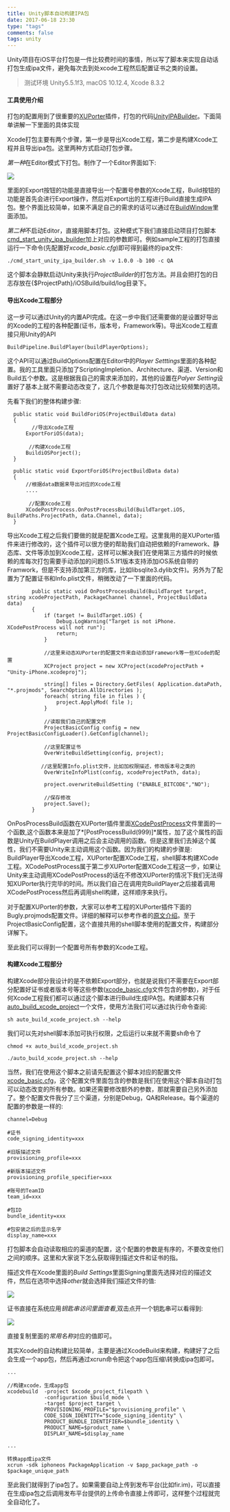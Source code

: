 ```yaml
---
title: Unity脚本自动构建IPA包
date: 2017-06-18 23:30
type: "tags"
comments: false
tags: unity
---
```



Unity项目在iOS平台打包是一件比较费时间的事情，所以写了脚本来实现自动话打包生成ipa文件，避免每次去到处xcode工程然后配置证书之类的设置。

>测试环境 Unity5.5.1f3, macOS 10.12.4, Xcode 8.3.2

#### 工具使用介绍

打包的配置用到了很重要的[XUPorter](https://github.com/onevcat/XUPorter)插件，打包的代码[UnityIPABuilder](https://github.com/elangduan/UnityIPABuilder)。下面简单讲解一下里面的具体实现

Xcode打包主要有两个步骤，第一步是导出Xcode工程，第二步是构建Xcode工程并且导出ipa包。这里两种方式启动打包步骤。

*第一种*在Editor模式下打包。制作了一个Editor界面如下:

![](/images/unity_ipa_builder/ipa_builder_window.jpeg)

里面的Export按钮的功能是直接导出一个配置号参数的Xcode工程，Build按钮的功能是首先会进行Export操作，然后对Export出的工程进行Build直接生成IPA包。整个界面比较简单，如果不满足自己的需求的话可以通过在[BuildWindow](https://github.com/elangduan/UnityIPABuilder/blob/master/Assets/Editor/ProjectBuilder/BuilderWindow.cs)里面添加。

*第二种*不启动Editor，直接用脚本打包。这种模式下我们直接启动项目打包脚本[cmd_start_unity_ipa_builder](https://github.com/elangduan/UnityIPABuilder/blob/master/Builder/Script/cmd_start_unity_ipa_builder.sh)加上对应的参数即可。例如sample工程的打包直接运行一下命令(先配置好*xcode_basic.cfg*)即可得到最终的ipa文件:

```
./cmd_start_unity_ipa_builder.sh -v 1.0.0 -b 100 -c QA

```
这个脚本会静默启动Unity来执行*ProjectBuilder*的打包方法。并且会把打包的日志存放在{$ProjectPath}/iOSBuild/build/log目录下。

#### 导出Xcode工程部分

这一步可以通过Unity的内置API完成。在这一步中我们还需要做的是设置好导出的Xcode的工程的各种配置(证书，版本号，Framework等)。导出Xcode工程直接只用Unity的API

```
BuildPipeline.BuildPlayer(buildPlayerOptions);
```
这个API可以通过BuildOptions配置在Editor中的*Player Setttings*里面的各种配置。我的工具里面只添加了ScriptingImpletion、Architecture、渠道、Version和Build五个参数。这是根据我自己的需求来添加的，其他的设置在*Palyer Setting*设置好了基本上就不需要动态改变了，这几个参数是每次打包改动比较频繁的选项。


先看下我们的整体构建步骤:

```
  public static void BuildForiOS(ProjectBuildData data)
  {
  		//导出Xcode工程
      ExportForiOS(data);
  
  	   //构建Xcode工程
      BuildiOSPorject();
  }

  public static void ExportForiOS(ProjectBuildData data)
  {
      //根据data数据来导出对应的Xcode工程
	  ....
		
	   //配置Xcode工程
      XCodePostProcess.OnPostProcessBuild(BuildTarget.iOS, BuildPaths.ProjectPath, data.Channel, data);
  }

```

导出Xcode工程之后我们要做的就是配置Xcode工程。这里我用的是XUPorter插件来进行修改的，这个插件可以很方便的帮助我们自动把依赖的Framework、静态库、文件等添加到Xcode工程，这样可以解决我们在使用第三方插件的时候依赖的库每次打包需要手动添加的问题(5.5.1f1版本支持添加iOS系统自带的Framwork，但是不支持添加第三方的库，比如libsqlite3.dylib文件)。另外为了配置为了配置证书和Info.plist文件，稍微改动了一下里面的代码。

```
		public static void OnPostProcessBuild(BuildTarget target, string xcodeProjectPath, PackageChannel channel, ProjectBuildData data)
		{
			if (target != BuildTarget.iOS) {
				Debug.LogWarning("Target is not iPhone. XCodePostProcess will not run");
				return;
			}

			//这里来动态XUPorter的配置文件来自动添加Framework等一些XCode的配置
			XCProject project = new XCProject(xcodeProjectPath + "Unity-iPhone.xcodeproj");

			string[] files = Directory.GetFiles( Application.dataPath, "*.projmods", SearchOption.AllDirectories );
			foreach( string file in files ) {
				project.ApplyMod( file );
			}

			//读取我们自己的配置文件
			ProjectBasicConfig config = new ProjectBasicConfigLoader().GetConfig(channel);
		
			//这里配置证书
			OverWriteBuildSetting(config, project);
		
		   //这里配置Info.plist文件，比如加权限描述，修改版本号之类的
			OverWriteInfoPlist(config, xcodeProjectPath, data);
		
			project.overwriteBuildSetting ("ENABLE_BITCODE","NO");
			
			//保存修改
			project.Save();
		}

```

OnPosProcessBuild函数在XUPorter插件里面[XCodePostProcess](https://github.com/elangduan/UnityIPABuilder/blob/master/Assets/Editor/ProjectBuilder/XCodePostProcess.cs)文件里面的一个函数,这个函数本来是加了*[PostProcessBuild(999)]*属性，加了这个属性的函数是Unity在BuildPlayer调用之后会主动调用的函数。但是这里我们去掉这个属性，我们不需要Unity来主动调用这个函数。因为我们的构建的步骤是: BuildPlayer导出Xcode工程，XUPorter配置XCode工程，shell脚本构建XCode工程。XCodePostProcess属于第二步XUPorter配置XCode工程这一步，如果让Unity来主动调用XCodePostProcess的话在不修改XUPorter的情况下我们无法得知XUPorter执行完毕的时间。所以我们自己在调用完BuildPlayer之后接着调用XCodePostProcess然后再调用shell构建，这样顺序来执行。

对于配置XUPorter的参数，大家可以参考工程的XUPorter插件下面的Bugly.projmods配置文件。详细的解释可以参考作者的[原文介绍](https://onevcat.com/2012/12/xuporter/)。至于ProjectBasicConfig配置，这个直接共用的shell脚本使用的配置文件，构建部分详解下。

至此我们可以得到一个配置号所有参数的Xcode工程。

#### 构建Xcode工程部分

构建Xcode部分我设计的是不依赖Export部分，也就是说我们不需要在Export部分配置好证书或者版本号等这些参数([xcode_basic.cfg](https://github.com/elangduan/UnityIPABuilder/blob/master/BuildScript/xcode_basic.cfg)文件包含的参数)，对于任何Xcode工程我们都可以通过这个脚本进行Build生成IPA包。构建脚本只有[auto_build_xcode_project](https://github.com/elangduan/UnityIPABuilder/blob/master/Builder/Script/auto_build_xcode_project.sh)一个文件，使用方法我们可以通过执行命令查阅:

```
sh auto_build_xcode_project.sh --help

```
我们可以先对shell脚本添加可执行权限，之后运行以来就不需要sh命令了

```
chmod +x auto_build_xcode_project.sh

./auto_build_xcode_project.sh --help
```

当然，我们在使用这个脚本之前请先配置这个脚本对应的配置文件[xcode_basic.cfg](https://github.com/elangduan/UnityIPABuilder/blob/master/Builder/Script/xcode_basic.cfg)，这个配置文件里面包含的参数是我们在使用这个脚本自动打包可以动态改变的所有参数。如果还需要修改额外的参数，那就需要自己另外添加了。整个配置文件我分了三个渠道，分别是Debug，QA和Release。每个渠道的配置的参数是一样的:

```
channel=Debug

#证书
code_signing_identity=xxx

#旧版描述文件
provisioning_profile=xxx

#新版本描述文件
provisioning_profile_specifier=xxx

#账号的TeamID
team_id=xxx

#包ID
bundle_identity=xxx

#包安装之后的显示名字
display_name=xxx
```
打包脚本会自动读取相应的渠道的配置，这个配置的参数是有序的，不要改变他们之间的顺序。这里和大家说下怎么获取得到描述文件和证书的指。

描述文件在Xcode里面的*Build Settings*里面Signing里面先选择对应的描述文件，然后在选项中选择*other*就会选择我们描述文件的值:

![](/images/unity_ipa_builder/provisining_profile_get_method.png)

证书直接在系统应用*钥匙串访问里面查看*,双击点开一个钥匙串可以看得到:

![](/images/unity_ipa_builder/code_signing_identity_get_method.jpeg)

直接复制里面的*常用名称*对应的值即可。


其实Xcode的自动构建比较简单，主要是通过XcodeBuild来构建，构建好了之后会生成一个app包，然后再通过xcrun命令把这个app包压缩\转换成ipa包即可。

```
...

//构建xcode，生成app包
xcodebuild  -project $xcode_project_filepath \
            -configuration $build_mode \
            -target $project_target \
            PROVISIONING_PROFILE="$provisioning_profile" \
            CODE_SIGN_IDENTITY="$code_signing_identity" \
            PRODUCT_BUNDLE_IDENTIFIER=$bundle_identity \
            PRODUCT_NAME=$product_name \
            DISPLAY_NAME=$display_name

...

转换app成ipa文件
xcrun -sdk iphoneos PackageApplication -v $app_package_path -o $package_unique_path

```

至此我们就得到了ipa包了。如果需要自动上传到发布平台(比如fir.im)，可以直接在生成ipa包之后调用发布平台提供的上传命令直接上传即可，这样整个过程就完全自动化了。